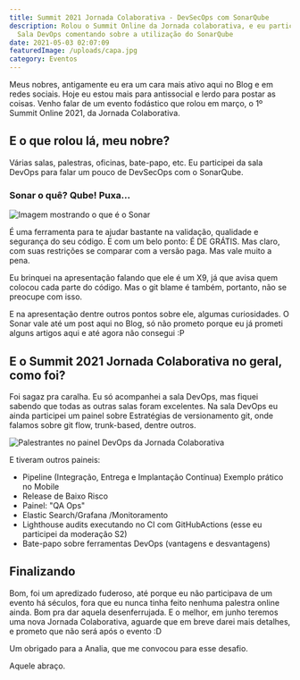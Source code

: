 ```yaml
---
title: Summit 2021 Jornada Colaborativa - DevSecOps com SonarQube
description: Rolou o Summit Online da Jornada colaborativa, e eu participei da
  Sala DevOps comentando sobre a utilização do SonarQube
date: 2021-05-03 02:07:09
featuredImage: /uploads/capa.jpg
category: Eventos
---
```

Meus nobres, antigamente eu era um cara mais ativo aqui no Blog e em redes sociais. Hoje eu estou mais para antissocial e lerdo para postar as coisas. Venho falar de um evento fodástico que rolou em março, o 1º Summit Online 2021, da Jornada Colaborativa.

## E o que rolou lá, meu nobre?

Várias salas, palestras, oficinas, bate-papo, etc. Eu participei da sala DevOps para falar um pouco de DevSecOps com o SonarQube.

### Sonar o quê? Qube! Puxa...

![Imagem mostrando o que é o Sonar](/uploads/sonar.jpg)

É uma ferramenta para te ajudar bastante na validação, qualidade e segurança do seu código. E com um belo ponto: É DE GRÁTIS. Mas claro, com suas restrições se comparar com a versão paga. Mas vale muito a pena.

Eu brinquei na apresentação falando que ele é um X9, já que avisa quem colocou cada parte do código. Mas o git blame é também, portanto, não se preocupe com isso.

E na apresentação dentre outros pontos sobre ele, algumas curiosidades. O Sonar vale até um post aqui no Blog, só não prometo porque eu já prometi alguns artigos aqui e até agora não consegui :P

## E o Summit 2021 Jornada Colaborativa no geral, como foi?

Foi sagaz pra caralha. Eu só acompanhei a sala DevOps, mas fiquei sabendo que todas as outras salas foram excelentes. Na sala DevOps eu ainda participei um painel sobre Estratégias de versionamento git, onde falamos sobre git flow, trunk-based, dentre outros.

![Palestrantes no painel DevOps da Jornada Colaborativa](/uploads/painel-devops.jpg)

E tiveram outros paineis:

* Pipeline (Integração, Entrega e Implantação Contínua) Exemplo prático no Mobile
* Release de Baixo Risco
* Painel: "QA Ops"
* Elastic Search/Grafana /Monitoramento
* Lighthouse audits executando no CI com GitHubActions (esse eu participei da moderação S2)
* Bate-papo sobre ferramentas DevOps (vantagens e desvantagens)

## Finalizando

Bom, foi um apredizado fuderoso, até porque eu não participava de um evento há séculos, fora que eu nunca tinha feito nenhuma palestra online ainda. Bom pra dar aquela desenferrujada. E o melhor, em junho teremos uma nova Jornada Colaborativa, aguarde que em breve darei mais detalhes, e prometo que não será após o evento :D

Um obrigado para a Analia, que me convocou para esse desafio.

Aquele abraço.